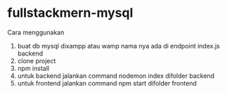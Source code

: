 # fullstackmern-mysql

Cara menggunakan
1. buat db mysql dixampp atau wamp nama nya ada di endpoint index.js backend
2. clone project
3. npm install
4. untuk backend jalankan command nodemon index difolder backend
5. untuk frontend jalankan command npm start difolder frontend
